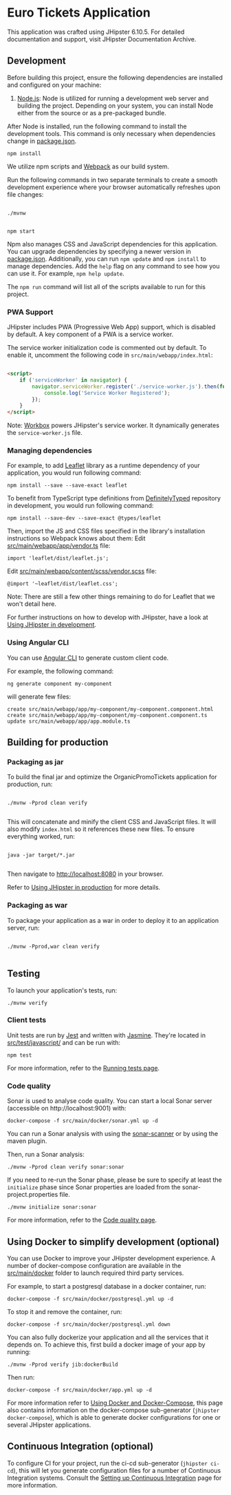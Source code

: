 # Euro Tickets Application

This application was crafted using JHipster 6.10.5. For detailed documentation and support, visit JHipster Documentation
Archive.

## Development

Before building this project, ensure the following dependencies are installed and configured on your machine:

1. [Node.js][]: Node is utilized for running a development web server and building the project. Depending on your
   system, you can install Node either from the source or as a pre-packaged bundle.

After Node is installed, run the following command to install the development tools. This command is only necessary when
dependencies change in [package.json](package.json).

```
npm install
```

We utilize npm scripts and [Webpack][]  as our build system.

Run the following commands in two separate terminals to create a smooth development experience where your browser
automatically refreshes upon file changes:

```

./mvnw


npm start
```

Npm also manages CSS and JavaScript dependencies for this application. You can upgrade dependencies by specifying a
newer version in [package.json](package.json). Additionally, you can run `npm update` and `npm install` to manage
dependencies.
Add the `help` flag on any command to see how you can use it. For example, `npm help update`.

The `npm run` command will list all of the scripts available to run for this project.

### PWA Support

JHipster includes PWA (Progressive Web App) support, which is disabled by default. A key component of a PWA is a service
worker.

The service worker initialization code is commented out by default. To enable it, uncomment the following code
in `src/main/webapp/index.html`:

```html

<script>
    if ('serviceWorker' in navigator) {
        navigator.serviceWorker.register('./service-worker.js').then(function () {
            console.log('Service Worker Registered');
        });
    }
</script>
```

Note: [Workbox](https://developers.google.com/web/tools/workbox/) powers JHipster's service worker. It dynamically
generates the `service-worker.js` file.

### Managing dependencies

For example, to add [Leaflet][] library as a runtime dependency of your application, you would run following command:

```
npm install --save --save-exact leaflet
```

To benefit from TypeScript type definitions from [DefinitelyTyped][] repository in development, you would run following
command:

```
npm install --save-dev --save-exact @types/leaflet
```

Then, import the JS and CSS files specified in the library's installation instructions so Webpack knows about them:
Edit [src/main/webapp/app/vendor.ts](src/main/webapp/app/vendor.ts) file:

```
import 'leaflet/dist/leaflet.js';
```

Edit [src/main/webapp/content/scss/vendor.scss](src/main/webapp/content/scss/vendor.scss) file:

```
@import '~leaflet/dist/leaflet.css';
```

Note: There are still a few other things remaining to do for Leaflet that we won't detail here.

For further instructions on how to develop with JHipster, have a look at [Using JHipster in development][].

### Using Angular CLI

You can use [Angular CLI][]  to generate custom client code.

For example, the following command:
```
ng generate component my-component
```

will generate few files:

```
create src/main/webapp/app/my-component/my-component.component.html
create src/main/webapp/app/my-component/my-component.component.ts
update src/main/webapp/app/app.module.ts
```

## Building for production

### Packaging as jar

To build the final jar and optimize the OrganicPromoTickets application for production, run:

```

./mvnw -Pprod clean verify


```

This will concatenate and minify the client CSS and JavaScript files. It will also modify `index.html` so it references
these new files.
To ensure everything worked, run:

```

java -jar target/*.jar


```

Then navigate to [http://localhost:8080](http://localhost:8080) in your browser.

Refer to [Using JHipster in production][] for more details.

### Packaging as war

To package your application as a war in order to deploy it to an application server, run:

```

./mvnw -Pprod,war clean verify


```

## Testing

To launch your application's tests, run:

```
./mvnw verify
```

### Client tests

Unit tests are run by [Jest][] and written with [Jasmine][]. They're located
in [src/test/javascript/](src/test/javascript/) and can be run with:

```
npm test
```

For more information, refer to the [Running tests page][].

### Code quality

Sonar is used to analyse code quality. You can start a local Sonar server (accessible on http://localhost:9001) with:

```
docker-compose -f src/main/docker/sonar.yml up -d
```

You can run a Sonar analysis with using
the [sonar-scanner](https://docs.sonarqube.org/display/SCAN/Analyzing+with+SonarQube+Scanner) or by using the maven
plugin.

Then, run a Sonar analysis:

```
./mvnw -Pprod clean verify sonar:sonar
```

If you need to re-run the Sonar phase, please be sure to specify at least the `initialize` phase since Sonar properties
are loaded from the sonar-project.properties file.

```
./mvnw initialize sonar:sonar
```

For more information, refer to the [Code quality page][].

## Using Docker to simplify development (optional)

You can use Docker to improve your JHipster development experience. A number of docker-compose configuration are
available in the [src/main/docker](src/main/docker) folder to launch required third party services.

For example, to start a postgresql database in a docker container, run:

```
docker-compose -f src/main/docker/postgresql.yml up -d
```

To stop it and remove the container, run:

```
docker-compose -f src/main/docker/postgresql.yml down
```

You can also fully dockerize your application and all the services that it depends on.
To achieve this, first build a docker image of your app by running:

```
./mvnw -Pprod verify jib:dockerBuild
```

Then run:

```
docker-compose -f src/main/docker/app.yml up -d
```

For more information refer to [Using Docker and Docker-Compose][], this page also contains information on the
docker-compose sub-generator (`jhipster docker-compose`), which is able to generate docker configurations for one or
several JHipster applications.

## Continuous Integration (optional)

To configure CI for your project, run the ci-cd sub-generator (`jhipster ci-cd`), this will let you generate
configuration files for a number of Continuous Integration systems. Consult the [Setting up Continuous Integration][]
page for more information.

[jhipster homepage and latest documentation]: https://www.jhipster.tech

[jhipster 6.10.5 archive]: https://www.jhipster.tech/documentation-archive/v6.10.5

[using jhipster in development]: https://www.jhipster.tech/documentation-archive/v6.10.5/development/

[using docker and docker-compose]: https://www.jhipster.tech/documentation-archive/v6.10.5/docker-compose

[using jhipster in production]: https://www.jhipster.tech/documentation-archive/v6.10.5/production/

[running tests page]: https://www.jhipster.tech/documentation-archive/v6.10.5/running-tests/

[code quality page]: https://www.jhipster.tech/documentation-archive/v6.10.5/code-quality/

[setting up continuous integration]: https://www.jhipster.tech/documentation-archive/v6.10.5/setting-up-ci/

[node.js]: https://nodejs.org/

[yarn]: https://yarnpkg.org/

[webpack]: https://webpack.github.io/

[angular cli]: https://cli.angular.io/

[browsersync]: https://www.browsersync.io/

[jest]: https://facebook.github.io/jest/

[jasmine]: https://jasmine.github.io/2.0/introduction.html

[protractor]: https://angular.github.io/protractor/

[leaflet]: https://leafletjs.com/

[definitelytyped]: https://definitelytyped.org/
